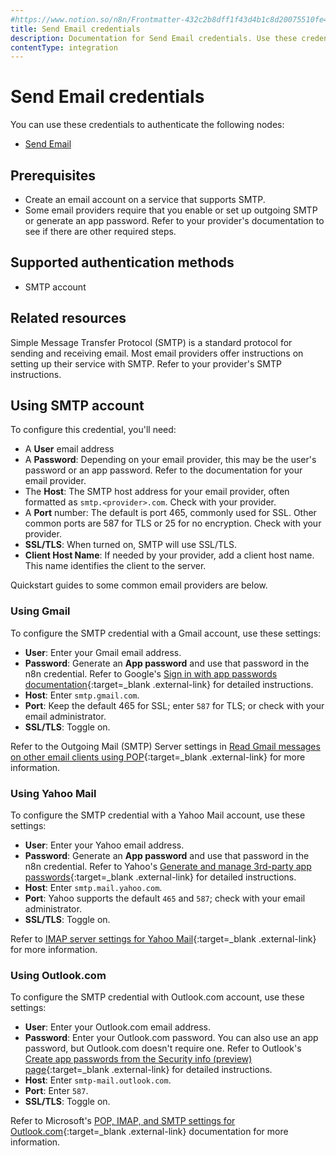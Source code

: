 ```yaml
---
#https://www.notion.so/n8n/Frontmatter-432c2b8dff1f43d4b1c8d20075510fe4
title: Send Email credentials
description: Documentation for Send Email credentials. Use these credentials to authenticate Send Email in n8n, a workflow automation platform.
contentType: integration
---
```


# Send Email credentials

You can use these credentials to authenticate the following nodes:

- [Send Email](/integrations/builtin/core-nodes/n8n-nodes-base.sendemail/)

## Prerequisites

- Create an email account on a service that supports SMTP.
- Some email providers require that you enable or set up outgoing SMTP or generate an app password. Refer to your provider's documentation to see if there are other required steps.

## Supported authentication methods

- SMTP account

## Related resources

Simple Message Transfer Protocol (SMTP) is a standard protocol for sending and receiving email. Most email providers offer instructions on setting up their service with SMTP. Refer to your provider's SMTP instructions.

## Using SMTP account

To configure this credential, you'll need:

- A **User** email address
- A **Password**: Depending on your email provider, this may be the user's password or an app password. Refer to the documentation for your email provider.
- The **Host**: The SMTP host address for your email provider, often formatted as `smtp.<provider>.com`. Check with your provider.
- A **Port** number: The default is port 465, commonly used for SSL. Other common ports are 587 for TLS or 25 for no encryption. Check with your provider.
- **SSL/TLS**: When turned on, SMTP will use SSL/TLS.
- **Client Host Name**: If needed by your provider, add a client host name. This name identifies the client to the server.

Quickstart guides to some common email providers are below.

### Using Gmail

To configure the SMTP credential with a Gmail account, use these settings:

- **User**: Enter your Gmail email address.
- **Password**: Generate an **App password** and use that password in the n8n credential. Refer to Google's [Sign in with app passwords documentation](https://support.google.com/accounts/answer/185833?hl=en){:target=_blank .external-link} for detailed instructions.
- **Host**: Enter `smtp.gmail.com`.
- **Port**: Keep the default 465 for SSL; enter `587` for TLS; or check with your email administrator.
- **SSL/TLS**: Toggle on.

Refer to the Outgoing Mail (SMTP) Server settings in [Read Gmail messages on other email clients using POP](https://support.google.com/mail/answer/7104828?hl=en){:target=_blank .external-link} for more information.

### Using Yahoo Mail

To configure the SMTP credential with a Yahoo Mail account, use these settings:

- **User**: Enter your Yahoo email address.
- **Password**: Generate an **App password** and use that password in the n8n credential. Refer to Yahoo's [Generate and manage 3rd-party app passwords](https://help.yahoo.com/kb/generate-manage-third-party-passwords-sln15241.html){:target=_blank .external-link} for detailed instructions.
- **Host**: Enter `smtp.mail.yahoo.com`.
- **Port**: Yahoo supports the default `465` and `587`; check with your email administrator.
- **SSL/TLS**: Toggle on.

Refer to [IMAP server settings for Yahoo Mail](https://help.yahoo.com/kb/sln4075.html){:target=_blank .external-link} for more information.

### Using Outlook.com

To configure the SMTP credential with Outlook.com account, use these settings:

- **User**: Enter your Outlook.com email address.
- **Password**: Enter your Outlook.com password. You can also use an app password, but Outlook.com doesn't require one. Refer to Outlook's [Create app passwords from the Security info (preview) page](https://support.microsoft.com/en-us/account-billing/create-app-passwords-from-the-security-info-preview-page-d8bc744a-ce3f-4d4d-89c9-eb38ab9d4137){:target=_blank .external-link} for detailed instructions.
- **Host**: Enter `smtp-mail.outlook.com`.
- **Port**: Enter `587`.
- **SSL/TLS**: Toggle on.

Refer to Microsoft's [POP, IMAP, and SMTP settings for Outlook.com](https://support.microsoft.com/en-us/office/pop-imap-and-smtp-settings-for-outlook-com-d088b986-291d-42b8-9564-9c414e2aa040){:target=_blank .external-link} documentation for more information.

